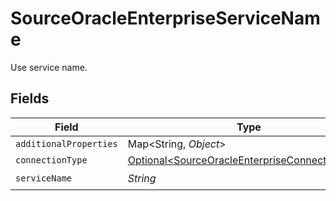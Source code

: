 # SourceOracleEnterpriseServiceName

Use service name.


## Fields

| Field                                                                                                          | Type                                                                                                           | Required                                                                                                       | Description                                                                                                    |
| -------------------------------------------------------------------------------------------------------------- | -------------------------------------------------------------------------------------------------------------- | -------------------------------------------------------------------------------------------------------------- | -------------------------------------------------------------------------------------------------------------- |
| `additionalProperties`                                                                                         | Map\<String, *Object*>                                                                                         | :heavy_minus_sign:                                                                                             | N/A                                                                                                            |
| `connectionType`                                                                                               | [Optional\<SourceOracleEnterpriseConnectionType>](../../models/shared/SourceOracleEnterpriseConnectionType.md) | :heavy_minus_sign:                                                                                             | N/A                                                                                                            |
| `serviceName`                                                                                                  | *String*                                                                                                       | :heavy_check_mark:                                                                                             | N/A                                                                                                            |